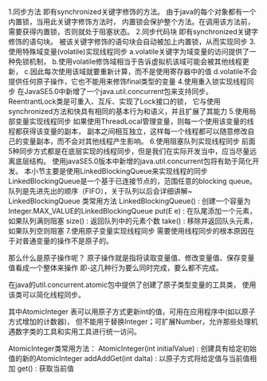 1.同步方法 
    即有synchronized关键字修饰的方法。 
    由于java的每个对象都有一个内置锁，当用此关键字修饰方法时， 
    内置锁会保护整个方法。在调用该方法前，需要获得内置锁，否则就处于阻塞状态。
2.同步代码块 
    即有synchronized关键字修饰的语句块。 
    被该关键字修饰的语句块会自动被加上内置锁，从而实现同步
3.使用特殊域变量(volatile)实现线程同步
    a.volatile关键字为域变量的访问提供了一种免锁机制， 
    b.使用volatile修饰域相当于告诉虚拟机该域可能会被其他线程更新， 
    c.因此每次使用该域就要重新计算，而不是使用寄存器中的值 
    d.volatile不会提供任何原子操作，它也不能用来修饰final类型的变量
4.使用重入锁实现线程同步
    在JavaSE5.0中新增了一个java.util.concurrent包来支持同步。 
    ReentrantLock类是可重入、互斥、实现了Lock接口的锁， 
    它与使用synchronized方法和快具有相同的基本行为和语义，并且扩展了其能力
5.使用局部变量实现线程同步 
    如果使用ThreadLocal管理变量，则每一个使用该变量的线程都获得该变量的副本， 
    副本之间相互独立，这样每一个线程都可以随意修改自己的变量副本，而不会对其他线程产生影响。
6.使用阻塞队列实现线程同步
    前面5种同步方式都是在底层实现的线程同步，但是我们在实际开发当中，应当尽量远离底层结构。 
    使用javaSE5.0版本中新增的java.util.concurrent包将有助于简化开发。 
    本小节主要是使用LinkedBlockingQueue<E>来实现线程的同步 
    LinkedBlockingQueue<E>是一个基于已连接节点的，范围任意的blocking queue。 
    队列是先进先出的顺序（FIFO），关于队列以后会详细讲解~    
    LinkedBlockingQueue 类常用方法 
    LinkedBlockingQueue() : 创建一个容量为Integer.MAX_VALUE的LinkedBlockingQueue 
    put(E e) : 在队尾添加一个元素，如果队列满则阻塞 
    size() : 返回队列中的元素个数 
    take() : 移除并返回队头元素，如果队列空则阻塞 
7.使用原子变量实现线程同步
需要使用线程同步的根本原因在于对普通变量的操作不是原子的。


那么什么是原子操作呢？
原子操作就是指将读取变量值、修改变量值、保存变量值看成一个整体来操作
即-这几种行为要么同时完成，要么都不完成。

在java的util.concurrent.atomic包中提供了创建了原子类型变量的工具类，
使用该类可以简化线程同步。

其中AtomicInteger 表可以用原子方式更新int的值，可用在应用程序中(如以原子方式增加的计数器)，
但不能用于替换Integer；可扩展Number，允许那些处理机遇数字类的工具和实用工具进行统一访问。

AtomicInteger类常用方法：
AtomicInteger(int initialValue) : 创建具有给定初始值的新的AtomicInteger
addAddGet(int dalta) : 以原子方式将给定值与当前值相加
get() : 获取当前值

  
